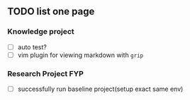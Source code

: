 ## TODO list one page

### Knowledge project
 - [ ] auto test?
 - [ ] vim plugin for viewing markdown with `grip`

### Research Project FYP
 - [ ] successfully run baseline project(setup exact same env)

